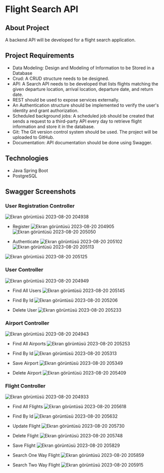 # Flight Search API

## About Project
A backend API will be developed for a flight search application.

## Project Requirements

- Data Modeling: Design and Modeling of Information to be Stored in a Database
- Crud: A CRUD structure needs to be designed.
- API: A Search API needs to be developed that lists flights matching the given departure location, arrival location, departure date, and return date.
- REST should be used to expose services externally.
- An Authentication structure should be implemented to verify the user's identity and grant authorization.
- Scheduled background jobs: A scheduled job should be created that sends a request to a third-party API every day to retrieve flight information and store it in the database.
- Git: The Git version control system should be used. The project will be uploaded to GitHub.
- Documentation: API documentation should be done using Swagger.
  
## Technologies
- Java Spring Boot
- PostgreSQL

## Swagger Screenshots

### User Registration Controller

![Ekran görüntüsü 2023-08-20 204938](https://github.com/enessaks/FlightSearchAPI/assets/97848966/2aebe17b-78ab-431e-a3da-2bf9acf1090c)

 - Register
   ![Ekran görüntüsü 2023-08-20 204905](https://github.com/enessaks/FlightSearchAPI/assets/97848966/8c98eeb2-a6f5-4225-bef6-33417237ce70)
   ![Ekran görüntüsü 2023-08-20 205050](https://github.com/enessaks/FlightSearchAPI/assets/97848966/24cf01a6-20f8-4ace-8acc-2ef399031883)

 - Authenticate
   ![Ekran görüntüsü 2023-08-20 205102](https://github.com/enessaks/FlightSearchAPI/assets/97848966/9ecb7beb-5e78-4374-80c1-752a29a1f489)
   ![Ekran görüntüsü 2023-08-20 205113](https://github.com/enessaks/FlightSearchAPI/assets/97848966/fa1a34d9-7892-4124-a09c-dc5d524f6326)

![Ekran görüntüsü 2023-08-20 205125](https://github.com/enessaks/FlightSearchAPI/assets/97848966/863fd3ed-c848-476f-b4f0-b650afdd0861)


### User Controller

![Ekran görüntüsü 2023-08-20 204949](https://github.com/enessaks/FlightSearchAPI/assets/97848966/4f5ef977-f182-41a4-8b70-6bff9ccbe87e)
 
  - Find All Users
    ![Ekran görüntüsü 2023-08-20 205145](https://github.com/enessaks/FlightSearchAPI/assets/97848966/7f4c5d41-62f7-4316-bd22-2387bf43fc47)

  - Find By Id
    ![Ekran görüntüsü 2023-08-20 205206](https://github.com/enessaks/FlightSearchAPI/assets/97848966/9254a22c-590f-4c1f-9f2d-0e2d2a7b21ff)

  - Delete User
    ![Ekran görüntüsü 2023-08-20 205233](https://github.com/enessaks/FlightSearchAPI/assets/97848966/2269ec8b-b085-452d-af8a-6cd5e82c0c0a)

    
### Airport Controller

![Ekran görüntüsü 2023-08-20 204943](https://github.com/enessaks/FlightSearchAPI/assets/97848966/e1808fff-d0a9-4cda-b864-94b8255c6532)

  - Find All Airports
    ![Ekran görüntüsü 2023-08-20 205253](https://github.com/enessaks/FlightSearchAPI/assets/97848966/5af1871d-451d-4f47-9239-956e384b52c2)

  - Find By Id
    ![Ekran görüntüsü 2023-08-20 205313](https://github.com/enessaks/FlightSearchAPI/assets/97848966/df1524fa-a987-40d0-ab82-ee9ca16c4ced)

  - Save Airport
   ![Ekran görüntüsü 2023-08-20 205349](https://github.com/enessaks/FlightSearchAPI/assets/97848966/3166d820-0469-4ae7-90d6-3bc5efb35d9b)

  - Delete Airport
    ![Ekran görüntüsü 2023-08-20 205409](https://github.com/enessaks/FlightSearchAPI/assets/97848966/0b40217c-3dd9-435a-8620-9c87d12f3d4d)

 ### Flight Controller   

![Ekran görüntüsü 2023-08-20 204933](https://github.com/enessaks/FlightSearchAPI/assets/97848966/26926142-f67d-4804-a4e9-b9fb4b0de134)

  - Find All Flights
    ![Ekran görüntüsü 2023-08-20 205618](https://github.com/enessaks/FlightSearchAPI/assets/97848966/bd4c8822-7632-49b4-a0f9-fe7baa70f92f)

  - Find By Id
    ![Ekran görüntüsü 2023-08-20 205632](https://github.com/enessaks/FlightSearchAPI/assets/97848966/d02c6972-7f23-4206-b03a-35d39d815241)

  - Update Flight
    ![Ekran görüntüsü 2023-08-20 205730](https://github.com/enessaks/FlightSearchAPI/assets/97848966/990c5993-dd16-42b0-80f3-93bec9118f6f)

  - Delete Flight
    ![Ekran görüntüsü 2023-08-20 205748](https://github.com/enessaks/FlightSearchAPI/assets/97848966/9a311c55-9b2e-44cd-996a-a9fada235773)

  - Save Flight
    ![Ekran görüntüsü 2023-08-20 205829](https://github.com/enessaks/FlightSearchAPI/assets/97848966/133236d4-d5d3-434c-b3dc-93d1ef333f9b)

  - Search One Way Flight
    ![Ekran görüntüsü 2023-08-20 205859](https://github.com/enessaks/FlightSearchAPI/assets/97848966/5f742b9e-a2f6-44e0-b5ac-f6493e5c5495)

  - Search Two Way Flight
    ![Ekran görüntüsü 2023-08-20 205915](https://github.com/enessaks/FlightSearchAPI/assets/97848966/fb848114-f80b-4ffd-9439-7a67afaad9ab)


